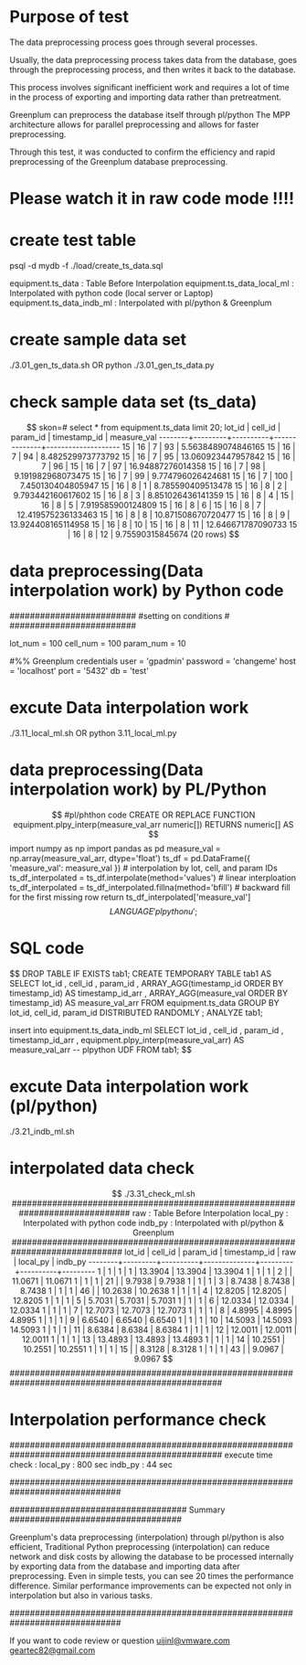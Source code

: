 # Purpose of test

The data preprocessing process goes through several processes.

Usually, the data preprocessing process takes data from the database, goes through the preprocessing process, and then writes it back to the database.

This process involves significant inefficient work and requires a lot of time in the process of exporting and importing data rather than pretreatment.

Greenplum can preprocess the database itself through pl/python
The MPP architecture allows for parallel preprocessing and allows for faster preprocessing.

Through this test, it was conducted to confirm the efficiency and rapid preprocessing of the Greenplum database preprocessing.

# Please watch it in raw code mode !!!!

# create test table 
psql -d mydb -f ./load/create_ts_data.sql

equipment.ts_data          : Table Before Interpolation
equipment.ts_data_local_ml : Interpolated with python code (local server or Laptop)
equipment.ts_data_indb_ml : Interpolated with pl/python & Greenplum

# create sample data set 
./3.01_gen_ts_data.sh OR python ./3.01_gen_ts_data.py

# check sample data set (ts_data)
$$
skon=# select * from equipment.ts_data limit 20;
 lot_id | cell_id | param_id | timestamp_id |    measure_val
--------+---------+----------+--------------+--------------------
     15 |      16 |        7 |           93 | 5.5638489074846165
     15 |      16 |        7 |           94 |  8.482529973773792
     15 |      16 |        7 |           95 | 13.060923447957842
     15 |      16 |        7 |           96 |
     15 |      16 |        7 |           97 |  16.94887276014358
     15 |      16 |        7 |           98 |  9.191982968073475
     15 |      16 |        7 |           99 |  9.774796026424681
     15 |      16 |        7 |          100 |  7.450130404805947
     15 |      16 |        8 |            1 |  8.785590409513478
     15 |      16 |        8 |            2 |  9.793442160617602
     15 |      16 |        8 |            3 |  8.851026436141359
     15 |      16 |        8 |            4 |
     15 |      16 |        8 |            5 |  7.919585900124809
     15 |      16 |        8 |            6 |
     15 |      16 |        8 |            7 | 12.419575236133463
     15 |      16 |        8 |            8 | 10.871508670720477
     15 |      16 |        8 |            9 | 13.924408165114958
     15 |      16 |        8 |           10 |
     15 |      16 |        8 |           11 | 12.646671787090733
     15 |      16 |        8 |           12 |   9.75590315845674
(20 rows)
$$

# data preprocessing(Data interpolation work) by Python code 
#########################
#setting on conditions #
#########################

lot_num = 100
cell_num = 100
param_num = 10


#%% Greenplum credentials
user = 'gpadmin'
password = 'changeme'
host = 'localhost'
port = '5432'
db = 'test'

# excute Data interpolation work  #

./3.11_local_ml.sh OR python 3.11_local_ml.py 


# data preprocessing(Data interpolation work) by PL/Python 
$$
#pl/phthon code
CREATE OR REPLACE FUNCTION equipment.plpy_interp(measure_val_arr numeric[])
RETURNS numeric[]
AS $$
        import numpy as np
        import pandas as pd
        measure_val = np.array(measure_val_arr, dtype='float')
        ts_df = pd.DataFrame({
           'measure_val': measure_val
            })
        # interpolation by lot, cell, and param IDs
        ts_df_interpolated = ts_df.interpolate(method='values') # linear interploation
        ts_df_interpolated = ts_df_interpolated.fillna(method='bfill') # backward fill for the first missing row
        return ts_df_interpolated['measure_val']
$$ LANGUAGE 'plpythonu';
$$

# SQL code 

$$
DROP TABLE IF EXISTS tab1;
CREATE TEMPORARY TABLE tab1 AS
SELECT
       lot_id
     , cell_id
     , param_id
     , ARRAY_AGG(timestamp_id ORDER BY timestamp_id) AS timestamp_id_arr
     , ARRAY_AGG(measure_val ORDER BY timestamp_id) AS measure_val_arr
FROM equipment.ts_data
GROUP BY lot_id, cell_id, param_id
DISTRIBUTED RANDOMLY ;
ANALYZE tab1;

insert into  equipment.ts_data_indb_ml
SELECT
        lot_id
       , cell_id
       , param_id
       , timestamp_id_arr
       , equipment.plpy_interp(measure_val_arr) AS measure_val_arr -- plpython UDF
FROM tab1;
$$

# excute Data interpolation work (pl/python) 
./3.21_indb_ml.sh 

# interpolated data check 
$$
./3.31_check_ml.sh
##############################################################################
raw : Table Before Interpolation
local_py : Interpolated with python code
indb_py : Interpolated with pl/python & Greenplum
##############################################################################
 lot_id | cell_id | param_id | timestamp_id |   raw   | local_py | indb_py
--------+---------+----------+--------------+---------+----------+---------
      1 |       1 |        1 |            1 | 13.3904 |  13.3904 | 13.3904
      1 |       1 |        1 |            2 |         |  11.0671 | 11.0671
      1 |       1 |        1 |           21 |         |   9.7938 |  9.7938
      1 |       1 |        1 |            3 |  8.7438 |   8.7438 |  8.7438
      1 |       1 |        1 |           46 |         |  10.2638 | 10.2638
      1 |       1 |        1 |            4 | 12.8205 |  12.8205 | 12.8205
      1 |       1 |        1 |            5 |  5.7031 |   5.7031 |  5.7031
      1 |       1 |        1 |            6 | 12.0334 |  12.0334 | 12.0334
      1 |       1 |        1 |            7 | 12.7073 |  12.7073 | 12.7073
      1 |       1 |        1 |            8 |  4.8995 |   4.8995 |  4.8995
      1 |       1 |        1 |            9 |  6.6540 |   6.6540 |  6.6540
      1 |       1 |        1 |           10 | 14.5093 |  14.5093 | 14.5093
      1 |       1 |        1 |           11 |  8.6384 |   8.6384 |  8.6384
      1 |       1 |        1 |           12 | 12.0011 |  12.0011 | 12.0011
      1 |       1 |        1 |           13 | 13.4893 |  13.4893 | 13.4893
      1 |       1 |        1 |           14 | 10.2551 |  10.2551 | 10.2551
      1 |       1 |        1 |           15 |         |   8.3128 |  8.3128
      1 |       1 |        1 |           43 |         |   9.0967 |  9.0967
$$
##################################################################################################
#                             Interpolation performance check                                    #
##################################################################################################
execute time check :
local_py : 800 sec
indb_py : 44 sec


##############################################################################

################################### Summary ##################################

Greenplum's data preprocessing (interpolation) through pl/python is also efficient,
Traditional Python preprocessing (interpolation) can reduce network and disk costs by allowing the database to be processed internally by exporting data from the database and importing data after preprocessing.
Even in simple tests, you can see 20 times the performance difference.
Similar performance improvements can be expected not only in interpolation but also in various tasks.

##############################################################################

If you want to code review or question
uijinl@vmware.com
geartec82@gmail.com










